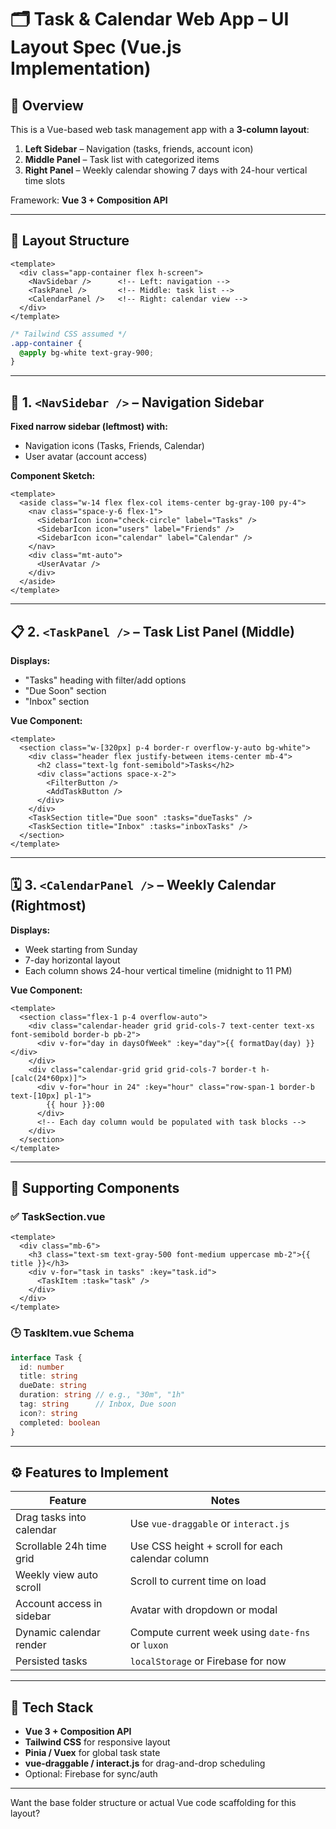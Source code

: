 # 🗂️ Task & Calendar Web App – UI Layout Spec (Vue.js Implementation)

## 🧭 Overview

This is a Vue-based web task management app with a **3-column layout**:
1. **Left Sidebar** – Navigation (tasks, friends, account icon)
2. **Middle Panel** – Task list with categorized items
3. **Right Panel** – Weekly calendar showing 7 days with 24-hour vertical time slots

Framework: **Vue 3 + Composition API**

---

## 🧱 Layout Structure

```vue
<template>
  <div class="app-container flex h-screen">
    <NavSidebar />      <!-- Left: navigation -->
    <TaskPanel />       <!-- Middle: task list -->
    <CalendarPanel />   <!-- Right: calendar view -->
  </div>
</template>
```

```css
/* Tailwind CSS assumed */
.app-container {
  @apply bg-white text-gray-900;
}
```

---

## 🧭 1. `<NavSidebar />` – Navigation Sidebar

**Fixed narrow sidebar (leftmost) with:**
- Navigation icons (Tasks, Friends, Calendar)
- User avatar (account access)

**Component Sketch:**
```vue
<template>
  <aside class="w-14 flex flex-col items-center bg-gray-100 py-4">
    <nav class="space-y-6 flex-1">
      <SidebarIcon icon="check-circle" label="Tasks" />
      <SidebarIcon icon="users" label="Friends" />
      <SidebarIcon icon="calendar" label="Calendar" />
    </nav>
    <div class="mt-auto">
      <UserAvatar />
    </div>
  </aside>
</template>
```

---

## 📋 2. `<TaskPanel />` – Task List Panel (Middle)

**Displays:**
- "Tasks" heading with filter/add options
- "Due Soon" section
- "Inbox" section

**Vue Component:**
```vue
<template>
  <section class="w-[320px] p-4 border-r overflow-y-auto bg-white">
    <div class="header flex justify-between items-center mb-4">
      <h2 class="text-lg font-semibold">Tasks</h2>
      <div class="actions space-x-2">
        <FilterButton />
        <AddTaskButton />
      </div>
    </div>
    <TaskSection title="Due soon" :tasks="dueTasks" />
    <TaskSection title="Inbox" :tasks="inboxTasks" />
  </section>
</template>
```

---

## 🗓 3. `<CalendarPanel />` – Weekly Calendar (Rightmost)

**Displays:**
- Week starting from Sunday
- 7-day horizontal layout
- Each column shows 24-hour vertical timeline (midnight to 11 PM)

**Vue Component:**
```vue
<template>
  <section class="flex-1 p-4 overflow-auto">
    <div class="calendar-header grid grid-cols-7 text-center text-xs font-semibold border-b pb-2">
      <div v-for="day in daysOfWeek" :key="day">{{ formatDay(day) }}</div>
    </div>
    <div class="calendar-grid grid grid-cols-7 border-t h-[calc(24*60px)]">
      <div v-for="hour in 24" :key="hour" class="row-span-1 border-b text-[10px] pl-1">
        {{ hour }}:00
      </div>
      <!-- Each day column would be populated with task blocks -->
    </div>
  </section>
</template>
```

---

## 🧩 Supporting Components

### ✅ TaskSection.vue
```vue
<template>
  <div class="mb-6">
    <h3 class="text-sm text-gray-500 font-medium uppercase mb-2">{{ title }}</h3>
    <div v-for="task in tasks" :key="task.id">
      <TaskItem :task="task" />
    </div>
  </div>
</template>
```

### 🕒 TaskItem.vue Schema
```ts
interface Task {
  id: number
  title: string
  dueDate: string
  duration: string // e.g., "30m", "1h"
  tag: string      // Inbox, Due soon
  icon?: string
  completed: boolean
}
```

---

## ⚙️ Features to Implement

| Feature                      | Notes                                               |
|-----------------------------|-----------------------------------------------------|
| Drag tasks into calendar     | Use `vue-draggable` or `interact.js`                |
| Scrollable 24h time grid     | Use CSS height + scroll for each calendar column    |
| Weekly view auto scroll      | Scroll to current time on load                      |
| Account access in sidebar    | Avatar with dropdown or modal                       |
| Dynamic calendar render      | Compute current week using `date-fns` or `luxon`    |
| Persisted tasks              | `localStorage` or Firebase for now                  |

---

## 🧰 Tech Stack

- **Vue 3 + Composition API**
- **Tailwind CSS** for responsive layout
- **Pinia / Vuex** for global task state
- **vue-draggable / interact.js** for drag-and-drop scheduling
- Optional: Firebase for sync/auth

---

Want the base folder structure or actual Vue code scaffolding for this layout?